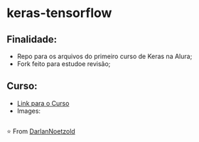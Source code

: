 # keras-tensorflow
## Finalidade:
* Repo para os arquivos do primeiro curso de Keras na Alura;
* Fork feito para estudoe revisão;

## Curso:
* <a href="https://cursos.alura.com.br/course/deep-learning-previsao-keras">Link para o Curso</a>
* Images:
<img src="" align="center" />

⭐️ From [DarlanNoetzold](https://github.com/DarlanNoetzold)
